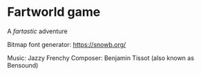 
# Fartworld game

A *fartastic* adventure

Bitmap font generator:
https://snowb.org/

Music: Jazzy Frenchy Composer: Benjamin Tissot (also known as Bensound)
